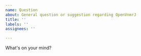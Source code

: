 ```yaml
---
name: Question
about: General question or suggestion regarding OpenVnmrJ
title: ''
labels: ''
assignees: ''

---
```


What's on your mind?
